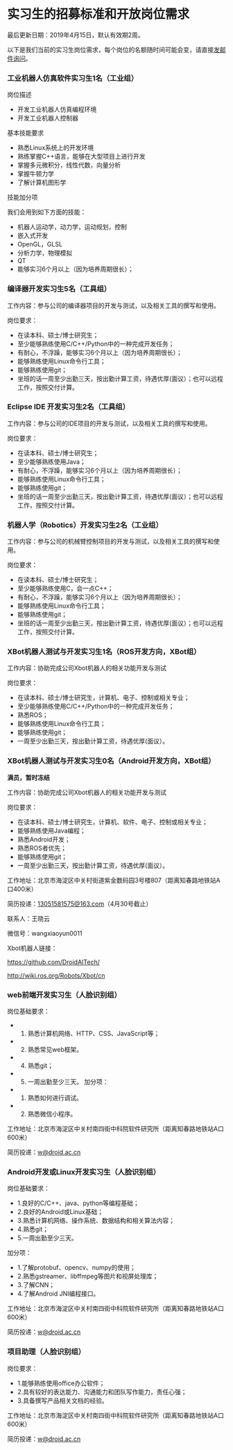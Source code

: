 实习生的招募标准和开放岗位需求
=========================

最后更新日期：2019年4月15日，默认有效期2周。

以下是我们当前的实习生岗位需求，每个岗位的名额随时间可能会变，请直接[发邮件询问](mailto:wuwei@droid.ac.cn)。

### 工业机器人仿真软件实习生1名（工业组）

岗位描述

- 开发工业机器人仿真编程环境
- 开发工业机器人控制器

基本技能要求

- 熟悉Linux系统上的开发环境
- 熟练掌握C++语言，能够在大型项目上进行开发
- 掌握多元微积分，线性代数，向量分析
- 掌握牛顿力学
- 了解计算机图形学

技能加分项

我们会用到如下方面的技能：
- 机器人运动学，动力学，运动规划，控制
- 嵌入式开发
- OpenGL，GLSL
- 分析力学，物理模拟
- QT
- 能够实习6个月以上（因为培养周期很长）；

### 编译器开发实习生5名（工具组）

工作内容：参与公司的编译器项目的开发与测试，以及相关工具的撰写和使用。

岗位要求：

- 在读本科、硕士/博士研究生；
- 至少能够熟练使用C/C++/Python中的一种完成开发任务；
- 有耐心，不浮躁，能够实习6个月以上（因为培养周期很长）；
- 能够熟练使用Linux命令行工具；
- 能够熟练使用git；
- 坐班的话一周至少出勤三天，按出勤计算工资，待遇优厚(面议）；也可以远程工作，按照交付计算。

### Eclipse IDE 开发实习生2名（工具组）

工作内容：参与公司的IDE项目的开发与测试，以及相关工具的撰写和使用。

岗位要求：

- 在读本科、硕士/博士研究生；
- 至少能够熟练使用Java；
- 有耐心，不浮躁，能够实习6个月以上（因为培养周期很长）；
- 能够熟练使用Linux命令行工具；
- 能够熟练使用git；
- 坐班的话一周至少出勤三天，按出勤计算工资，待遇优厚(面议）；也可以远程工作，按照交付计算。

### 机器人学（Robotics）开发实习生2名（工业组）

工作内容：参与公司的机械臂控制项目的开发与测试，以及相关工具的撰写和使用。

岗位要求：

- 在读本科、硕士/博士研究生；
- 至少能够熟练使用C，会一点C++；
- 有耐心，不浮躁，能够实习6个月以上（因为培养周期很长）；
- 能够熟练使用Linux命令行工具；
- 能够熟练使用git；
- 坐班的话一周至少出勤三天，按出勤计算工资，待遇优厚(面议）；也可以远程工作，按照交付计算。

### XBot机器人测试与开发实习生1名（ROS开发方向，XBot组）

工作内容：协助完成公司Xbot机器人的相关功能开发与测试

岗位要求：
- 在读本科、硕士/博士研究生，计算机、电子、控制或相关专业；
- 至少能够熟练使用C/C++/Python中的一种完成开发任务；
- 熟悉ROS；
- 能够熟练使用Linux命令行工具；
- 能够熟练使用git；
- 一周至少出勤三天，按出勤计算工资，待遇优厚(面议）。


### XBot机器人测试与开发实习生0名（Android开发方向，XBot组）

**满员，暂时冻结**

工作内容：协助完成公司Xbot机器人的相关功能开发与测试

岗位要求：
- 在读本科、硕士/博士研究生，计算机、软件、电子、控制或相关专业；
- 能够熟练使用Java编程；
- 熟悉Android开发；
- 熟悉ROS者优先；
- 能够熟练使用git；
- 一周至少出勤三天，按出勤计算工资，待遇优厚(面议）。


工作地址：北京市海淀区中关村街道紫金数码园3号楼807（距离知春路地铁站A口400米）

简历投递：13051581575@163.com（4月30号截止）

联系人：王晓云

微信号：wangxiaoyun0011

Xbot机器人链接：

https://github.com/DroidAITech/

http://wiki.ros.org/Robots/Xbot/cn



### web前端开发实习生（人脸识别组）

岗位基础要求：
- 1. 熟悉计算机网络、HTTP、CSS、JavaScript等；
- 2. 熟悉常见web框架。
- 4. 熟悉git；
- 5. 一周出勤至少三天。
加分项：
- 1. 熟悉如何进行调试。
- 2. 熟悉微信小程序。

工作地址：北京市海淀区中关村南四街中科院软件研究所（距离知春路地铁站A口600米）

简历投递：w@droid.ac.cn

### Android开发或Linux开发实习生（人脸识别组）

岗位基础要求：
- 1.良好的C/C++、java、python等编程基础；
- 2.良好的Android或Linux基础；
- 3.熟悉计算机网络、操作系统、数据结构和相关算法内容；
- 4.熟悉git；
- 5.一周出勤至少三天。

加分项：
- 1.了解protobuf、opencv、numpy的使用；
- 2.熟悉gstreamer、libffmpeg等图片和视屏处理库；
- 3.了解CNN；
- 4.了解Android JNI编程接口。

工作地址：北京市海淀区中关村南四街中科院软件研究所（距离知春路地铁站A口600米）

简历投递：w@droid.ac.cn

### 项目助理（人脸识别组）

岗位要求：
- 1.能够熟练使用office办公软件；
- 2.具有较好的表达能力、沟通能力和团队写作能力，责任心强；
- 3.具备撰写产品相关文档的经验。

工作地址：北京市海淀区中关村南四街中科院软件研究所（距离知春路地铁站A口600米）

简历投递：w@droid.ac.cn
